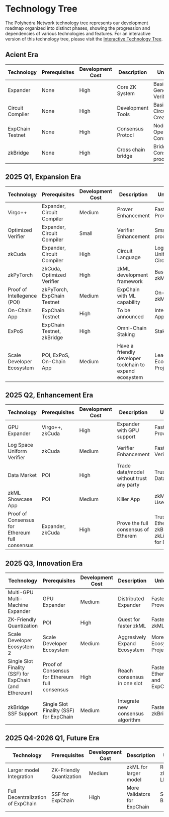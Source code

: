 # Technology Tree

The Polyhedra Network technology tree represents our development roadmap organized into distinct phases, showing the progression and dependencies of various technologies and features. For an interactive version of this technology tree, please visit the [Interactive Technology Tree](./interactive-tech-tree.md).

## Acient Era

| Technology | Prerequisites | Development Cost | Description | Unlocks | Status |
|------------|--------------|------------------|----------------|----------|--------|
| Expander | None | High | Core ZK System | Basic Proof Generation, Verification | Researched  |
| Circuit Compiler | None | High | Development Tools | Basic Circuit Creation | Researched |
| ExpChain Testnet | None | High | Consensus Protocl | Node Operations, Consensus | Researched |
| zkBridge | None | High | Cross chain bridge | Bridge, Consensus proof | Researched |

## 2025 Q1, Expansion Era

| Technology | Prerequisites | Development Cost | Description | Unlocks | Status |
|------------|--------------|------------------|----------------|----------|----------|
| Virgo++ | Expander, Circuit Compiler | Medium | Prover Enhancement | Faster Prover 1 | Developing |
| Optimized Verifier | Expander, Circuit Compiler | Small | Verifier Enhancement | Smaller proof size | Developing |
| zkCuda | Expander, Circuit Compiler | High | Circuit Language | Log Space Uniform Circuits | Developing |
| zkPyTorch | zkCuda, Optimized Verifier | High | zkML development framework | Basic zkML | Developing |
| Proof of Intellegence (POI) | zkPyTorch, ExpChain Testnet | Medium | ExpChain with ML capability | On-Chain zkML | Developing |
| On-Chain App | ExpChain Testnet | High | To be announced | Interesting App | Developing |
| ExPoS | ExpChain Testnet, zkBridge | High | Omni-Chain Staking | Staking | Pending |
| Scale Developer Ecosystem | POI, ExPoS, On-Chain App | Medium | Have a friendly developer toolchain to expand ecosystem | Leading Ecosystem Projects | Developing |

## 2025 Q2, Enhancement Era

| Technology | Prerequisites | Development Cost | Description | Unlocks | Status |
|------------|--------------|------------------|----------------|----------|----------|
| GPU Expander | Virgo++, zkCuda | High | Expander with GPU support | Faster Prover 2 | Developing |
| Log Space Uniform Verifier | zkCuda | Medium | Verifier Enhancement | Faster Verifier | Pending |
| Data Market | POI | High | Trade data/model without trust any party | Trustless Data Trading | Pending |
| zkML Showcase App | POI | Medium | Killer App | zkML Real Use | Pending |
| Proof of Consensus for Ethereum full consensus | Expander, zkCuda | High | Prove the full consensus of Etherem | Trustless Ethereum zkBridge, zkLightClient for Ethereum | Developing|

## 2025 Q3, Innovation Era

| Technology | Prerequisites | Development Cost | Description | Unlocks | Status |
|------------|--------------|------------------|----------------|----------|----------|
| Multi-GPU Multi-Machine Expander | GPU Expander | Medium | Distributed Expander | Faster Prover 3 | Pending |
| ZK-Friendly Quantization | POI | High | Quest for faster zkML | Faster zkML 1 | Developing |
| Scale Developer Ecosystem 2 | Scale Developer Ecosystem | Medium | Aggresively Expand Ecosystem | More Ecosystem Projects |Pending |
| Single Slot Finality (SSF) for ExpChain (and Ethereum) | Proof of Consensus for Ethereum full consensus | High | Reach consensus in one slot | Faster Ethereum and ExpChain | Pending |
| zkBridge SSF Support | Single Slot Finality (SSF) for ExpChain | Medium | Integrate new consensus algorithm | Faster zkBridge | Pending | 

## 2025 Q4-2026 Q1, Future Era

| Technology | Prerequisites | Development Cost | Description | Unlocks | Status |
|------------|--------------|------------------|----------------|----------|----------|
| Larger model Integration | ZK-Friendly Quantization | Medium | zkML for larger model | Real world zkML for LLM | Pending |
| Full Decentralization of ExpChain | SSF for ExpChain | High | More Validators for ExpChain | Scalable Blockchain | Pending |
